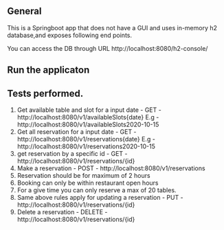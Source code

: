 ## General
    
This is a Springboot app that does not have a GUI and uses in-memory h2 database,and exposes following end points.

You can access the DB through URL http://localhost:8080/h2-console/

## Run the applicaton



## Tests performed.
1. Get available table and slot for a input date - GET -  http://localhost:8080/v1/availableSlots{date} E.g - http://localhost:8080/v1/availableSlots2020-10-15
2. Get all reservation for a input date - GET -  http://localhost:8080/v1/reservations{date} E.g - http://localhost:8080/v1/reservations2020-10-15
3. get reservation by a specific id - GET - http://localhost:8080/v1/reservations/{id}
4. Make a reservation - POST - http://localhost:8080/v1/reservations 
5. Reservation should be for maximum of 2 hours
6. Booking can only be within restaurant open hours
7. For a give time you can only reserve a max of 20 tables.
8. Same above rules apply for updating a reservation  - PUT - http://localhost:8080/v1/reservations/{id} 
9. Delete a reservation - DELETE - http://localhost:8080/v1/reservations/{id}	